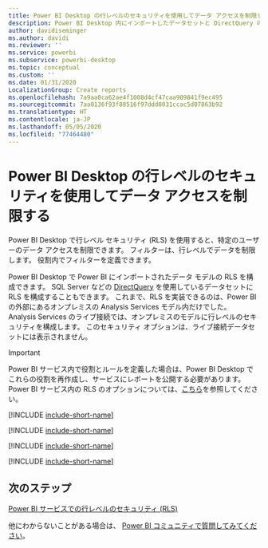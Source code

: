 ```yaml
---
title: Power BI Desktop の行レベルのセキュリティを使用してデータ アクセスを制限する
description: Power BI Desktop 内にインポートしたデータセットと DirectQuery の行レベルのセキュリティを構成する方法。
author: davidiseminger
ms.author: davidi
ms.reviewer: ''
ms.service: powerbi
ms.subservice: powerbi-desktop
ms.topic: conceptual
ms.custom: ''
ms.date: 01/31/2020
LocalizationGroup: Create reports
ms.openlocfilehash: 7a9aa0ca62ae4f1008d4cf47caa909841f9ec495
ms.sourcegitcommit: 7aa0136f93f88516f97ddd8031ccac5d07863b92
ms.translationtype: HT
ms.contentlocale: ja-JP
ms.lasthandoff: 05/05/2020
ms.locfileid: "77464480"
---
```

# <a name="restrict-data-access-with-row-level-security-rls-for-power-bi-desktop"></a>Power BI Desktop の行レベルのセキュリティを使用してデータ アクセスを制限する

Power BI Desktop で行レベル セキュリティ (RLS) を使用すると、特定のユーザーのデータ アクセスを制限できます。 フィルターは、行レベルでデータを制限します。 役割内でフィルターを定義できます。

Power BI Desktop で Power BI にインポートされたデータ モデルの RLS を構成できます。 SQL Server などの [DirectQuery](desktop-use-directquery.md) を使用しているデータセットに RLS を構成することもできます。 これまで、RLS を実装できるのは、Power BI の外部にあるオンプレミスの Analysis Services モデル内だけでした。 Analysis Services のライブ接続では、オンプレミスのモデルに行レベルのセキュリティを構成します。 このセキュリティ オプションは、ライブ接続データセットには表示されません。

> [!IMPORTANT]
> Power BI サービス内で役割とルールを定義した場合は、Power BI Desktop でこれらの役割を再作成し、サービスにレポートを公開する必要があります。 Power BI サービス内の RLS のオプションについては、[こちら](service-admin-rls.md)を参照してください。

[!INCLUDE [include-short-name](./includes/rls-desktop-define-roles.md)]

[!INCLUDE [include-short-name](./includes/rls-desktop-view-as-roles.md)]

[!INCLUDE [include-short-name](./includes/rls-limitations.md)]

[!INCLUDE [include-short-name](./includes/rls-faq.md)]

## <a name="next-steps"></a>次のステップ

[Power BI サービスでの行レベルのセキュリティ (RLS)](service-admin-rls.md)  

他にわからないことがある場合は、 [Power BI コミュニティで質問してみてください](https://community.powerbi.com/)。